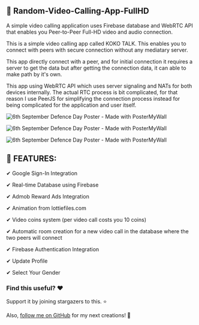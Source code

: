 ## :tada: Random-Video-Calling-App-FullHD
A simple video calling application uses Firebase database and WebRTC API that enables you Peer-to-Peer Full-HD video and audio connection.

This is a simple video calling app called KOKO TALK. This enables you to connect with peers with secure connection without any mediatary server.


This app directly connect with a peer, and for initial connection it requires a server to get the data but after getting the connection data, it can able to make path by it's own.

This app using WebRTC API which uses server signaling and NATs for both devices internally. The actual RTC process is bit complicated, for that reason I use PeerJS for simplifying the connection process instead for being complicated for the application and user itself.


![6th September Defence Day Poster - Made with PosterMyWall](https://user-images.githubusercontent.com/112378013/206837004-b75b8502-c4f1-4061-83ca-1f7ed731c8eb.png)

![6th September Defence Day Poster - Made with PosterMyWall](https://user-images.githubusercontent.com/112378013/206836543-80d0281a-ef07-42d7-a067-b6c957d6b75d.png)

![6th September Defence Day Poster - Made with PosterMyWall](https://user-images.githubusercontent.com/112378013/206836593-b7654dee-7570-4d10-8bf2-78f81899af64.png)



## :tada: FEATURES:

✔ Google Sign-In Integration

✔ Real-time Database using Firebase

✔ Admob Reward Ads Integration

✔ Animation from lottiefiles.com

✔ Video coins system (per video call costs you 10 coins)

✔ Automatic room creation for a new video call in the database where the two peers will connect

✔ Firebase Authentication Integration

✔ Update Profile

✔ Select Your Gender

### Find this useful? ❤️
Support it by joining stargazers to this. ⭐

Also, [follow me on GitHub](https://github.com/SultanAyubi360) for my next creations! 🤩


